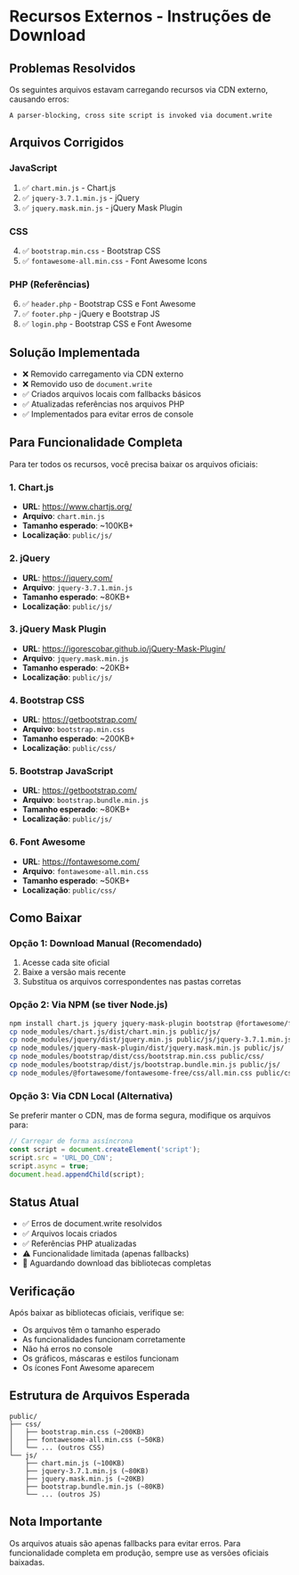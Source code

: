 # Recursos Externos - Instruções de Download

## Problemas Resolvidos
Os seguintes arquivos estavam carregando recursos via CDN externo, causando erros:
```
A parser-blocking, cross site script is invoked via document.write
```

## Arquivos Corrigidos

### JavaScript
1. ✅ `chart.min.js` - Chart.js
2. ✅ `jquery-3.7.1.min.js` - jQuery
3. ✅ `jquery.mask.min.js` - jQuery Mask Plugin

### CSS
4. ✅ `bootstrap.min.css` - Bootstrap CSS
5. ✅ `fontawesome-all.min.css` - Font Awesome Icons

### PHP (Referências)
6. ✅ `header.php` - Bootstrap CSS e Font Awesome
7. ✅ `footer.php` - jQuery e Bootstrap JS
8. ✅ `login.php` - Bootstrap CSS e Font Awesome

## Solução Implementada
- ❌ Removido carregamento via CDN externo
- ❌ Removido uso de `document.write`
- ✅ Criados arquivos locais com fallbacks básicos
- ✅ Atualizadas referências nos arquivos PHP
- ✅ Implementados para evitar erros de console

## Para Funcionalidade Completa
Para ter todos os recursos, você precisa baixar os arquivos oficiais:

### 1. Chart.js
- **URL**: https://www.chartjs.org/
- **Arquivo**: `chart.min.js`
- **Tamanho esperado**: ~100KB+
- **Localização**: `public/js/`

### 2. jQuery
- **URL**: https://jquery.com/
- **Arquivo**: `jquery-3.7.1.min.js`
- **Tamanho esperado**: ~80KB+
- **Localização**: `public/js/`

### 3. jQuery Mask Plugin
- **URL**: https://igorescobar.github.io/jQuery-Mask-Plugin/
- **Arquivo**: `jquery.mask.min.js`
- **Tamanho esperado**: ~20KB+
- **Localização**: `public/js/`

### 4. Bootstrap CSS
- **URL**: https://getbootstrap.com/
- **Arquivo**: `bootstrap.min.css`
- **Tamanho esperado**: ~200KB+
- **Localização**: `public/css/`

### 5. Bootstrap JavaScript
- **URL**: https://getbootstrap.com/
- **Arquivo**: `bootstrap.bundle.min.js`
- **Tamanho esperado**: ~80KB+
- **Localização**: `public/js/`

### 6. Font Awesome
- **URL**: https://fontawesome.com/
- **Arquivo**: `fontawesome-all.min.css`
- **Tamanho esperado**: ~50KB+
- **Localização**: `public/css/`

## Como Baixar

### Opção 1: Download Manual (Recomendado)
1. Acesse cada site oficial
2. Baixe a versão mais recente
3. Substitua os arquivos correspondentes nas pastas corretas

### Opção 2: Via NPM (se tiver Node.js)
```bash
npm install chart.js jquery jquery-mask-plugin bootstrap @fortawesome/fontawesome-free
cp node_modules/chart.js/dist/chart.min.js public/js/
cp node_modules/jquery/dist/jquery.min.js public/js/jquery-3.7.1.min.js
cp node_modules/jquery-mask-plugin/dist/jquery.mask.min.js public/js/
cp node_modules/bootstrap/dist/css/bootstrap.min.css public/css/
cp node_modules/bootstrap/dist/js/bootstrap.bundle.min.js public/js/
cp node_modules/@fortawesome/fontawesome-free/css/all.min.css public/css/fontawesome-all.min.css
```

### Opção 3: Via CDN Local (Alternativa)
Se preferir manter o CDN, mas de forma segura, modifique os arquivos para:
```javascript
// Carregar de forma assíncrona
const script = document.createElement('script');
script.src = 'URL_DO_CDN';
script.async = true;
document.head.appendChild(script);
```

## Status Atual
- ✅ Erros de document.write resolvidos
- ✅ Arquivos locais criados
- ✅ Referências PHP atualizadas
- ⚠️ Funcionalidade limitada (apenas fallbacks)
- 🔄 Aguardando download das bibliotecas completas

## Verificação
Após baixar as bibliotecas oficiais, verifique se:
- Os arquivos têm o tamanho esperado
- As funcionalidades funcionam corretamente
- Não há erros no console
- Os gráficos, máscaras e estilos funcionam
- Os ícones Font Awesome aparecem

## Estrutura de Arquivos Esperada
```
public/
├── css/
│   ├── bootstrap.min.css (~200KB)
│   ├── fontawesome-all.min.css (~50KB)
│   └── ... (outros CSS)
└── js/
    ├── chart.min.js (~100KB)
    ├── jquery-3.7.1.min.js (~80KB)
    ├── jquery.mask.min.js (~20KB)
    ├── bootstrap.bundle.min.js (~80KB)
    └── ... (outros JS)
```

## Nota Importante
Os arquivos atuais são apenas fallbacks para evitar erros. Para funcionalidade completa em produção, sempre use as versões oficiais baixadas.
